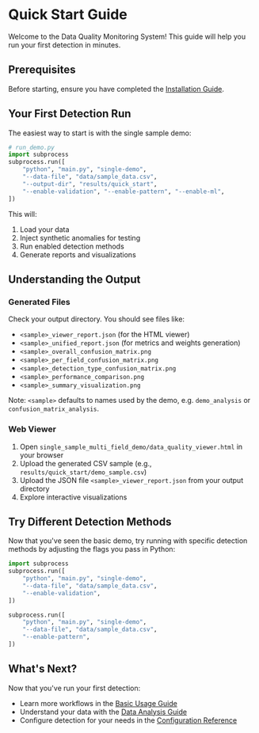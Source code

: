 # Quick Start Guide

Welcome to the Data Quality Monitoring System! This guide will help you run your first detection in minutes.

## Prerequisites

Before starting, ensure you have completed the [Installation Guide](installation.md).

## Your First Detection Run

The easiest way to start is with the single sample demo:

```python
# run_demo.py
import subprocess
subprocess.run([
    "python", "main.py", "single-demo",
    "--data-file", "data/sample_data.csv",
    "--output-dir", "results/quick_start",
    "--enable-validation", "--enable-pattern", "--enable-ml",
])
```

This will:
1. Load your data
2. Inject synthetic anomalies for testing
3. Run enabled detection methods
4. Generate reports and visualizations

## Understanding the Output

### Generated Files
Check your output directory. You should see files like:
- `<sample>_viewer_report.json` (for the HTML viewer)
- `<sample>_unified_report.json` (for metrics and weights generation)
- `<sample>_overall_confusion_matrix.png`
- `<sample>_per_field_confusion_matrix.png`
- `<sample>_detection_type_confusion_matrix.png`
- `<sample>_performance_comparison.png`
- `<sample>_summary_visualization.png`

Note: `<sample>` defaults to names used by the demo, e.g. `demo_analysis` or `confusion_matrix_analysis`.

### Web Viewer
1. Open `single_sample_multi_field_demo/data_quality_viewer.html` in your browser
2. Upload the generated CSV sample (e.g., `results/quick_start/demo_sample.csv`)
3. Upload the JSON file `<sample>_viewer_report.json` from your output directory
4. Explore interactive visualizations

## Try Different Detection Methods

Now that you've seen the basic demo, try running with specific detection methods by adjusting the flags you pass in Python:

```python
import subprocess
subprocess.run([
    "python", "main.py", "single-demo",
    "--data-file", "data/sample_data.csv",
    "--enable-validation",
])

subprocess.run([
    "python", "main.py", "single-demo",
    "--data-file", "data/sample_data.csv",
    "--enable-pattern",
])
```

## What's Next?

Now that you've run your first detection:
- Learn more workflows in the [Basic Usage Guide](basic-usage.md)
- Understand your data with the [Data Analysis Guide](../user-guides/analyzing-results.md)
- Configure detection for your needs in the [Configuration Reference](../reference/configuration.md)